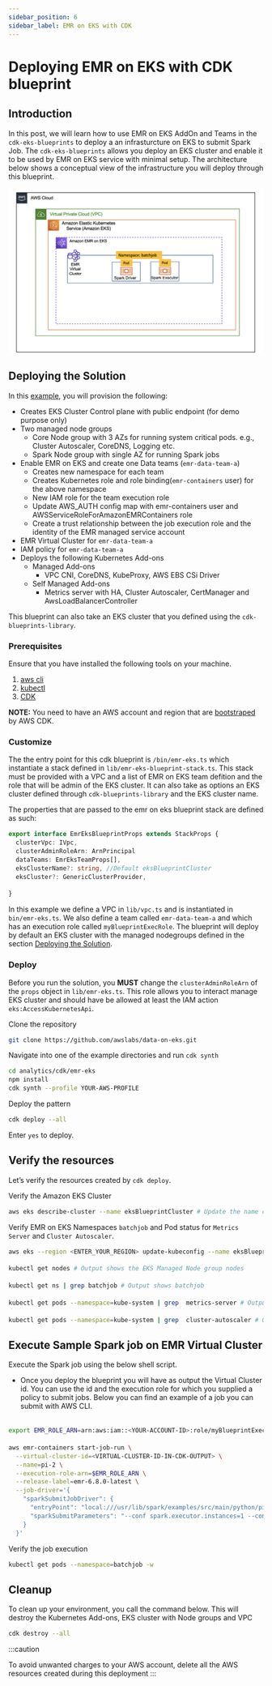 ```yaml
---
sidebar_position: 6
sidebar_label: EMR on EKS with CDK
---
```


# Deploying EMR on EKS with CDK blueprint

## Introduction
In this post, we will learn how to use EMR on EKS AddOn and Teams in the `cdk-eks-blueprints` to deploy a an infrasturcture on EKS to submit Spark Job. The `cdk-eks-blueprints` allows you deploy an EKS cluster and enable it to be used by EMR on EKS service with minimal setup. The architecture below shows a conceptual view of the infrastructure you will deploy through this blueprint.

![EMR on EKS CDK](img/emr-eks-cdk.png)

## Deploying the Solution

In this [example](https://github.com/awslabs/data-on-eks/tree/main/analytics/cdk/emr-eks), you will provision the following:

- Creates EKS Cluster Control plane with public endpoint (for demo purpose only)
- Two managed node groups
  - Core Node group with 3 AZs for running system critical pods. e.g., Cluster Autoscaler, CoreDNS, Logging etc.
  - Spark Node group with single AZ for running Spark jobs
- Enable EMR on EKS and create one Data teams (`emr-data-team-a`)
  - Creates new namespace for each team
  - Creates Kubernetes role and role binding(`emr-containers` user) for the above namespace
  - New IAM role for the team execution role
  - Update AWS_AUTH config map with  emr-containers user and AWSServiceRoleForAmazonEMRContainers role
  - Create a trust relationship between the job execution role and the identity of the EMR managed service account
- EMR Virtual Cluster for `emr-data-team-a`
- IAM policy for `emr-data-team-a`
- Deploys the following Kubernetes Add-ons
    - Managed Add-ons
        - VPC CNI, CoreDNS, KubeProxy, AWS EBS CSi Driver
    - Self Managed Add-ons
        - Metrics server with HA, Cluster Autoscaler, CertManager and AwsLoadBalancerController

This blueprint can also take an EKS cluster that you defined using the `cdk-blueprints-library`.

### Prerequisites

Ensure that you have installed the following tools on your machine.

1. [aws cli](https://docs.aws.amazon.com/cli/latest/userguide/install-cliv2.html)
2. [kubectl](https://Kubernetes.io/docs/tasks/tools/)
3. [CDK](https://docs.aws.amazon.com/cdk/v2/guide/getting_started.html#getting_started_install)

**NOTE:** You need to have an AWS account and region that are [bootstraped](https://docs.aws.amazon.com/cdk/v2/guide/getting_started.html#getting_started_bootstrap) by AWS CDK.

### Customize

The the entry point for this cdk blueprint is `/bin/emr-eks.ts` which instantiate a stack defined in `lib/emr-eks-blueprint-stack.ts`. This stack must be provided with a VPC and a list of EMR on EKS team defition and the role that will be admin of the EKS cluster. It can also take as options an EKS cluster defined through `cdk-blueprints-library` and the EKS cluster name.

The properties that are passed to the emr on eks blueprint stack are defined as such:

```typescript
export interface EmrEksBlueprintProps extends StackProps {
  clusterVpc: IVpc,
  clusterAdminRoleArn: ArnPrincipal
  dataTeams: EmrEksTeamProps[],
  eksClusterName?: string, //Default eksBlueprintCluster
  eksCluster?: GenericClusterProvider,

}
```

In this example we define a VPC in `lib/vpc.ts` and is instantiated in `bin/emr-eks.ts`. We also define a team called `emr-data-team-a` and which has an execution role called `myBlueprintExecRole`.
The blueprint will deploy by default an EKS cluster with the managed nodegroups defined in the section [Deploying the Solution](#deploying-the-solution).

### Deploy

Before you run the solution, you **MUST** change the `clusterAdminRoleArn` of the `props` object in `lib/emr-eks.ts`. This role allows you to interact manage EKS cluster and should have be allowed at least the IAM action `eks:AccessKubernetesApi`.

Clone the repository

```bash
git clone https://github.com/awslabs/data-on-eks.git
```

Navigate into one of the example directories and run `cdk synth`

```bash
cd analytics/cdk/emr-eks
npm install
cdk synth --profile YOUR-AWS-PROFILE
```

Deploy the pattern

```bash
cdk deploy --all
```

Enter `yes` to deploy.

## Verify the resources

Let’s verify the resources created by `cdk deploy`.

Verify the Amazon EKS Cluster

```bash
aws eks describe-cluster --name eksBlueprintCluster # Update the name cluster name if you supplied your own

```

Verify EMR on EKS Namespaces `batchjob` and Pod status for `Metrics Server` and `Cluster Autoscaler`.

```bash
aws eks --region <ENTER_YOUR_REGION> update-kubeconfig --name eksBlueprintCluster # Creates k8s config file to authenticate with EKS Cluster. Update the name cluster name if you supplied your own

kubectl get nodes # Output shows the EKS Managed Node group nodes

kubectl get ns | grep batchjob # Output shows batchjob

kubectl get pods --namespace=kube-system | grep  metrics-server # Output shows Metric Server pod

kubectl get pods --namespace=kube-system | grep  cluster-autoscaler # Output shows Cluster Autoscaler pod
```

## Execute Sample Spark job on EMR Virtual Cluster
Execute the Spark job using the below shell script.

- Once you deploy the blueprint you will have as output the Virtual Cluster id. You can use the id and the execution role for which you supplied a policy to submit jobs. Below you can find an example of a job you can submit with AWS CLI.

```bash

export EMR_ROLE_ARN=arn:aws:iam::<YOUR-ACCOUNT-ID>:role/myBlueprintExecRole

aws emr-containers start-job-run \
  --virtual-cluster-id=<VIRTUAL-CLUSTER-ID-IN-CDK-OUTPUT> \
  --name=pi-2 \
  --execution-role-arn=$EMR_ROLE_ARN \
  --release-label=emr-6.8.0-latest \
  --job-driver='{
    "sparkSubmitJobDriver": {
      "entryPoint": "local:///usr/lib/spark/examples/src/main/python/pi.py",
      "sparkSubmitParameters": "--conf spark.executor.instances=1 --conf spark.executor.memory=2G --conf spark.executor.cores=1 --conf spark.driver.cores=1 --conf spark.kubernetes.node.selector.app=spark"
    }
  }'

```

Verify the job execution

```bash
kubectl get pods --namespace=batchjob -w
```

## Cleanup

To clean up your environment, you call the command below. This will destroy the Kubernetes Add-ons, EKS cluster with Node groups and VPC

```bash
cdk destroy --all
```

:::caution

To avoid unwanted charges to your AWS account, delete all the AWS resources created during this deployment
:::

